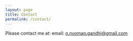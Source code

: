 ```yaml
---
layout: page
title: Contact
permalink: /contact/
---
```


Please contact me at:
email: n.nyoman.gandhi@gmail.com  